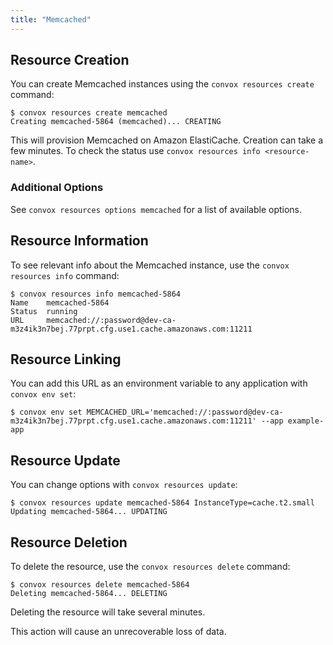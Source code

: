 ```yaml
---
title: "Memcached"
---
```


## Resource Creation

You can create Memcached instances using the `convox resources create` command:

    $ convox resources create memcached
    Creating memcached-5864 (memcached)... CREATING

This will provision Memcached on Amazon ElastiCache. Creation can take a few minutes. To check the status use `convox resources info <resource-name>`.

### Additional Options

See `convox resources options memcached` for a list of available options.

## Resource Information

To see relevant info about the Memcached instance, use the `convox resources info` command:

    $ convox resources info memcached-5864
    Name    memcached-5864
    Status  running
    URL     memcached://:password@dev-ca-m3z4ik3n7bej.77prpt.cfg.use1.cache.amazonaws.com:11211

## Resource Linking

You can add this URL as an environment variable to any application with `convox env set`:

    $ convox env set MEMCACHED_URL='memcached://:password@dev-ca-m3z4ik3n7bej.77prpt.cfg.use1.cache.amazonaws.com:11211' --app example-app

## Resource Update

You can change options with `convox resources update`:

    $ convox resources update memcached-5864 InstanceType=cache.t2.small
    Updating memcached-5864... UPDATING

## Resource Deletion

To delete the resource, use the `convox resources delete` command:

    $ convox resources delete memcached-5864
    Deleting memcached-5864... DELETING

Deleting the resource will take several minutes.

<div class="block-callout block-show-callout type-warning" markdown="1">
This action will cause an unrecoverable loss of data.
</div>
